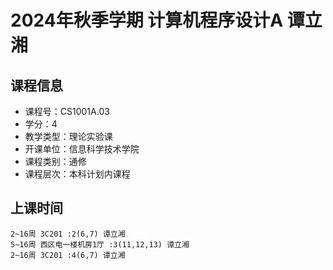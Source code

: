 # 2024年秋季学期 计算机程序设计A 谭立湘






## 课程信息

- 课程号：CS1001A.03
- 学分：4
- 教学类型：理论实验课
- 开课单位：信息科学技术学院
- 课程类别：通修
- 课程层次：本科计划内课程

## 上课时间

```
2~16周 3C201 :2(6,7) 谭立湘
5~16周 西区电一楼机房1厅 :3(11,12,13) 谭立湘
2~16周 3C201 :4(6,7) 谭立湘
```

